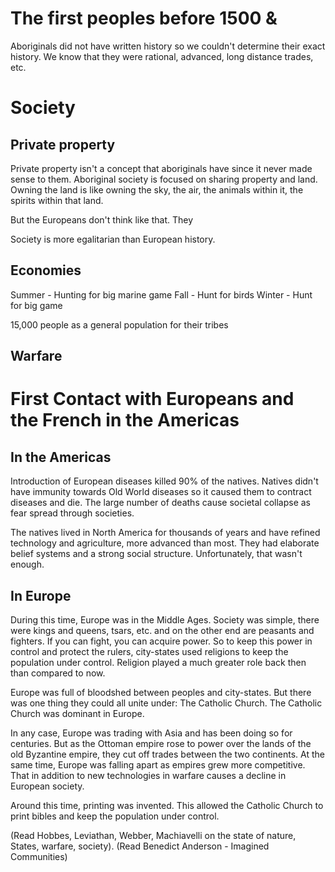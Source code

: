# The first peoples before 1500 & 
Aboriginals did not have written history so we couldn't determine their exact history. We know that they were rational, advanced, long distance trades, etc.

# Society
## Private property
Private property isn't a concept that aboriginals have since it never made sense to them. Aboriginal society is focused on sharing property and land. Owning the land is like owning the sky, the air, the animals within it, the spirits within that land.

But the Europeans don't think like that. They

Society is more egalitarian than European history.
## Economies
Summer - Hunting for big marine game
Fall - Hunt for birds
Winter - Hunt for big game

15,000 people as a general population for their tribes
## Warfare

# First Contact with Europeans and the French in the Americas
## In the Americas
Introduction of European diseases killed 90% of the natives. Natives didn't have immunity towards Old World diseases so it caused them to contract diseases and die. The large number of deaths cause societal collapse as fear spread through societies. 

The natives lived in North America for thousands of years and have refined technology and agriculture, more advanced than most. They had elaborate belief systems and a strong social structure. Unfortunately, that wasn't enough.
## In Europe
During this time, Europe was in the Middle Ages. Society was simple, there were kings and queens, tsars, etc. and on the other end are peasants and fighters. If you can fight, you can acquire power. So to keep this power in control and protect the rulers, city-states used religions to keep the population under control. Religion played a much greater role back then than compared to now.

Europe was full of bloodshed between peoples and city-states. But there was one thing they could all unite under: The Catholic Church. The Catholic Church was dominant in Europe.

In any case, Europe was trading with Asia and has been doing so for centuries. But as the Ottoman empire rose to power over the lands of the old Byzantine empire, they cut off trades between the two continents. At the same time, Europe was falling apart as empires grew more competitive. That in addition to new technologies in warfare causes a decline in European society.

Around this time, printing was invented. This allowed the Catholic Church to print bibles and keep the population under control.

(Read Hobbes, Leviathan, Webber, Machiavelli on the state of nature, States, warfare, society).
(Read Benedict Anderson - Imagined Communities)